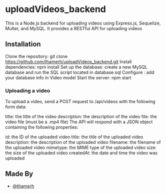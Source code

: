 # uploadVideos_backend
This is a Node.js backend for uploading videos using Express.js, Sequelize, Multer, and MySQL. It provides a RESTful API for uploading videos
## Installation
Clone the repository: git clone https://github.com/thamerh/uploadVideos_backend.git
Install dependencies: npm install
Set up the database: create a new MySQL database and run the SQL script located in database.sql
Configure : add your database  info in Video model
Start the server: npm start


### Uploading a video

To upload a video, send a POST request to /api/videos with the following form data:

title: the title of the video
description: the description of the video
file: the video file (must be a .mp4 file)
The API will respond with a JSON object containing the following properties:

id: the ID of the uploaded video
title: the title of the uploaded video
description: the description of the uploaded video
filename: the filename of the uploaded video
mimetype: the MIME type of the uploaded video
size: the size of the uploaded video
createdAt: the date and time the video was uploaded




## Made By

- [@thamerh](https://github.com/thamerh)